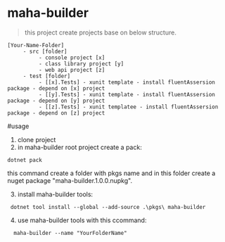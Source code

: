 # maha-builder

> this project create projects base on below structure.


```
[Your-Name-Folder]
     - src [folder]
          - console project [x]
          - class library project [y]
          - web api project [z]
     - test [folder]
          - [[x].Tests] - xunit template - install fluentAssersion package - depend on [x] project
          - [[y].Tests] - xunit template - install fluentAssersion package - depend on [y] project
          - [[z].Tests] - xunit templatee - install fluentAssersion package - depend on [z] project
```

#usage
1. clone project
2. in maha-builder root project create a pack:
```
dotnet pack 
```
this command create a folder with pkgs name and in this folder create a nuget package "maha-builder.1.0.0.nupkg".

3. install maha-builder tools:

```
 dotnet tool install --global --add-source .\pkgs\ maha-builder
```

4. use maha-builder tools with this ccommand:

```
  maha-builder --name "YourFolderName"
```

